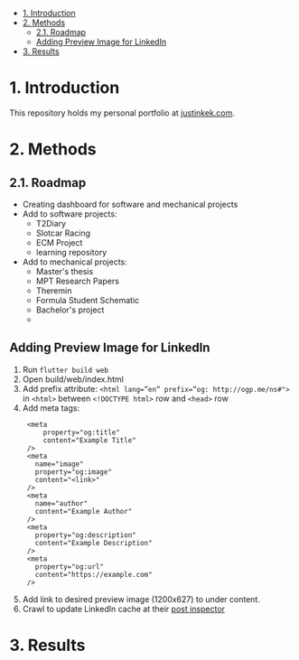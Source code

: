 - [1. Introduction](#1-introduction)
- [2. Methods](#2-methods)
  - [2.1. Roadmap](#21-roadmap)
  - [Adding Preview Image for LinkedIn](#adding-preview-image-for-linkedin)
- [3. Results](#3-results)

# 1. Introduction
This repository holds my personal portfolio at [justinkek.com](justinkek.com).

# 2. Methods
## 2.1. Roadmap
- Creating dashboard for software and mechanical projects
- Add to software projects:
  - T2Diary
  - Slotcar Racing
  - ECM Project
  - learning repository
- Add to mechanical projects:
  - Master's thesis
  - MPT Research Papers
  - Theremin
  - Formula Student Schematic
  - Bachelor's project
  - 
## Adding Preview Image for LinkedIn
1. Run `flutter build web`
2. Open build/web/index.html
3. Add prefix attribute: 
   `<html lang=”en” prefix=”og: http://ogp.me/ns#">` 
   in `<html>` between `<!DOCTYPE html>` row and `<head>` row
4. Add meta tags:
   ```
    <meta 
        property="og:title"
        content="Example Title" 
    />
    <meta 
      name="image" 
      property="og:image" 
      content="<link>" 
    />
    <meta 
      name="author" 
      content="Example Author" 
    />
    <meta 
      property="og:description" 
      content="Example Description"
    />
    <meta 
      property="og:url" 
      content="https://example.com" 
    />
   ```
5. Add link to desired preview image (1200x627) to under content.
6. Crawl to update LinkedIn cache at their [post inspector](https://medium.com/@Scotty_Lingner/linkedin-link-preview-images-not-showing-up-try-this-3cd80043b5bb#:~:text=https%3A//www.linkedin.com/post-inspector/inspect/)

# 3. Results

